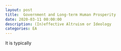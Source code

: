```yaml
---
layout: post
title:  Government and Long-term Human Prosperity
date: 2020-03-11 00:00:00
description: (In)effective Altruism or Ideology
categories: EA
---
```


It is typically 